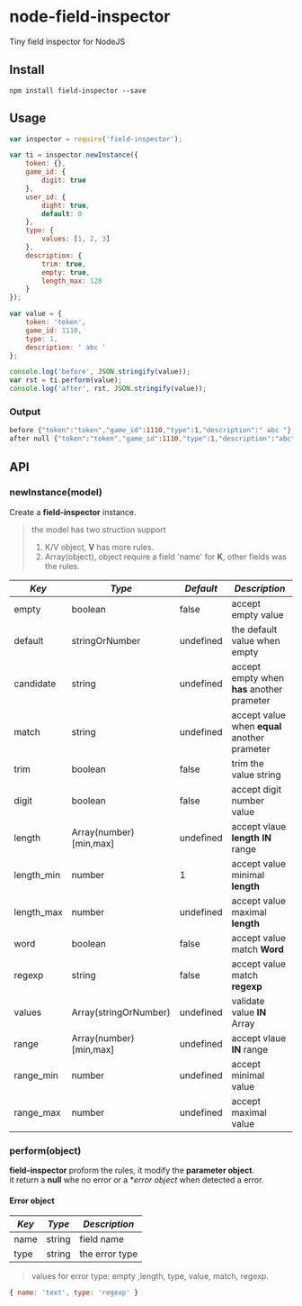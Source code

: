# node-field-inspector

Tiny field inspector for NodeJS

## Install
`npm install field-inspector --save`

## Usage

```javascript
var inspector = require('field-inspector');

var ti = inspector.newInstance({
    token: {},
    game_id: {
        digit: true
    },
    user_id: {
        dight: true,
        default: 0
    },
    type: {
        values: [1, 2, 3]
    },
    description: {
        trim: true,
        empty: true,
        length_max: 128
    }
});

var value = {
    token: 'token',
    game_id: 1110,
    type: 1,
    description: ' abc '
};

console.log('before', JSON.stringify(value));
var rst = ti.perform(value);
console.log('after', rst, JSON.stringify(value));
```

### Output

``` bash
before {"token":"token","game_id":1110,"type":1,"description":" abc "}
after null {"token":"token","game_id":1110,"type":1,"description":"abc","user_id":0}
```

## API

### newInstance(model)

Create a **field-inspector** instance.

> the model has two struction support  
> 1) K/V object, **V** has more rules.  
> 2) Array(object), object require a field 'name' for **K**, other fields was the rules.

|*Key*|*Type*|*Default*|*Description*|
|---|---|---|---|
|empty|boolean|false|accept empty value|,
|default|stringOrNumber|undefined|the default value when empty|
|candidate|string|undefined|accept empty when **has** another prameter|
|match|string|undefined|accept value when **equal** another prameter|
|trim|boolean|false|trim the value string|
|digit|boolean|false|accept digit number value|
|length|Array(number)[min,max]|undefined|accept vlaue **length** **IN** range|
|length_min|number|1|accept value minimal **length**|
|length_max|number|undefined|accept value maximal **length**|
|word|boolean|false|accept value match **Word**|
|regexp|string|false|accept value match **regexp**|
|values|Array(stringOrNumber)|undefined|validate value **IN** Array|
|range|Array(number)[min,max]|undefined|accept vlaue **IN** range|
|range_min|number|undefined|accept minimal value|
|range_max|number|undefined|accept maximal value|

### perform(object)

**field-inspector** proform the rules, it modify the **parameter object**.  
it return a **null** whe no error or a **error object* when detected a error.

#### Error object

|*Key*|*Type*|*Description*|
|---|---|---|
|name|string|field name|
|type|string|the error type|

> values for error type: empty ,length, type, value, match, regexp.

``` javascript
{ name: 'text', type: 'regexp' }
```



